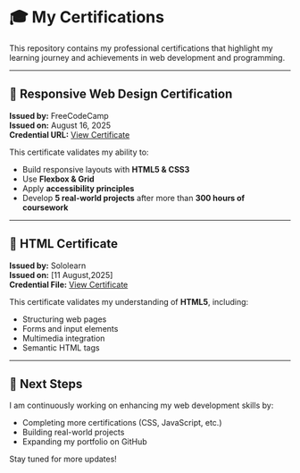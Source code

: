 # 🎓 My Certifications  

This repository contains my professional certifications that highlight my learning journey and achievements in web development and programming.  

---

## 📌 Responsive Web Design Certification  
**Issued by:** FreeCodeCamp  
**Issued on:** August 16, 2025  
**Credential URL:** [View Certificate](https://freecodecamp.org/certification/mdsamiurrahman/responsive-web-design)  

This certificate validates my ability to:  
- Build responsive layouts with **HTML5 & CSS3**  
- Use **Flexbox & Grid**  
- Apply **accessibility principles**  
- Develop **5 real-world projects** after more than **300 hours of coursework**  

---

## 📌 HTML Certificate  
**Issued by:** Sololearn  
**Issued on:** [11 August,2025]  
**Credential File:** [View Certificate](https://www.sololearn.com/certificates/CC-58JF4IYA)

This certificate validates my understanding of **HTML5**, including:  
- Structuring web pages  
- Forms and input elements  
- Multimedia integration  
- Semantic HTML tags  

---

## 🚀 Next Steps  
I am continuously working on enhancing my web development skills by:  
- Completing more certifications (CSS, JavaScript, etc.)  
- Building real-world projects  
- Expanding my portfolio on GitHub  

Stay tuned for more updates!  

